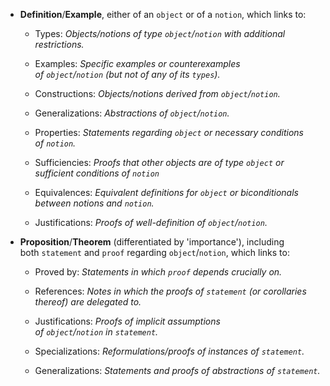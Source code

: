 - **Definition**/**Example**, either of an `object` or of a `notion`, which links to: 
    - Types: _Objects/notions of type `object`/`notion` with additional restrictions._
    - Examples: _Specific examples or counterexamples of `object`/`notion` (but not of any of its `types`)._
    - Constructions: _Objects/notions derived from `object`/`notion`._
    - Generalizations: _Abstractions of `object`/`notion`._  
           
    - Properties: _Statements regarding `object` or necessary conditions of `notion`._
    - Sufficiencies: _Proofs that other objects are of type `object` or sufficient conditions of `notion`_
    - Equivalences: _Equivalent definitions for `object` or biconditionals between notions and `notion`._
    - Justifications: _Proofs of well-definition of `object`/`notion`._
	
- **Proposition**/**Theorem** (differentiated by 'importance'), including both `statement` and `proof` regarding `object`/`notion`, which links to:    
    - Proved by: _Statements in which `proof` depends crucially on._
    - References: _Notes in which the proofs of `statement` (or corollaries thereof) are delegated to._
    - Justifications: _Proofs of implicit assumptions of `object`/`notion` in `statement`._  
              
    - Specializations: _Reformulations/proofs of instances of `statement`._
    - Generalizations: _Statements and proofs of abstractions of `statement`._